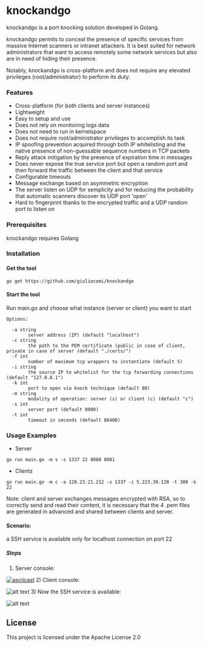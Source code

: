 # knockandgo

knockandgo is a port knocking solution developed in Golang.

knockandgo permits to conceal the presence of specific services from massive Internet scanners or intranet attackers.
It is best suited for network administrators that want to access remotely some network services but also are in need of hiding their presence. 

Notably, knockandgo is cross-platform and does not require any elevated privileges (root/administrator) to perform its duty.

### Features
- Cross-platform (for both clients and server instances)
- Lightweight
- Easy to setup and use
- Does not rely on monitoring logs data
- Does not need to run in kernelspace
- Does not require root/administrator privileges to accomplish its task
- IP spoofing prevention acquired through both IP whitelisting and the native presence of non-guessable sequence numbers in TCP packets
- Reply attack mitigation by the presence of expiration time in messages
- Does never expose the true service port but open a random port and then forward the traffic between the client and that service
- Configurable timeouts
- Message exchange based on asymmetric encryption
- The server listen on UDP for semplicity and for reducing the probability that automatic scanners discover its UDP port 'open' 
- Hard to fingerprint thanks to the encrypted traffic and a UDP random port to listen on

### Prerequisites

knockandgo requires Golang

### Installation
#### Get the tool
```
go get https://github.com/giuliocomi/knockandgo
```
#### Start the tool
Run main.go and choose what instance (server or client) you want to start

```
Options:

  -a string
        server address (IP) (default "localhost")
  -c string
        the path to the PEM certificate (public in case of client, private in case of server (default "./certs/")
  -f int
        number of maximum tcp wrappers to instantiate (default 5)
  -i string
        the source IP to whitelist for the tcp forwarding connections (default "127.0.0.1")
  -k int
        port to open via knock technique (default 80)
  -m string
        modality of operation: server (s) or client (c) (default "c")
  -s int
        server port (default 8080)
  -t int
        timeout in seconds (default 86400)
```

### Usage Examples

- Server
```
go run main.go -m s -s 1337 22 8080 8081
```
- Clients
```
go run main.go -m c -a 120.23.21.212 -s 1337 -i 5.223.30.120 -t 300 -k 22
```

Note: client and server exchanges messages encrypted with RSA, so to correctly send and read their content, it is necessary that the 4 .pem files are generated in advanced and shared between clients and server.

#### Scenario:
a SSH service is available only for localhost connection on port 22
##### Steps
1) Server console:

[![asciicast](https://asciinema.org/a/8IZnS3bwImcZCIESgl41xrQmt.png?autoplay=1)](https://asciinema.org/a/8IZnS3bwImcZCIESgl41xrQmt)
2) Client console:

![alt text](https://imgur.com/1lat28c.png)
3) Now the SSH service is available:

![alt text](https://imgur.com/fPOhFF4.png)

## License

This project is licensed under the Apache License 2.0
